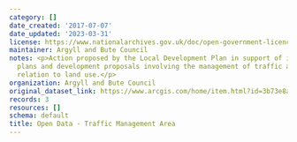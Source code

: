 ```yaml
---
category: []
date_created: '2017-07-07'
date_updated: '2023-03-31'
license: https://www.nationalarchives.gov.uk/doc/open-government-licence/version/3/
maintainer: Argyll and Bute Council
notes: <p>Action proposed by the Local Development Plan in support of its settlement
  plans and development proposals involving the management of traffic and access in
  relation to land use.</p>
organization: Argyll and Bute Council
original_dataset_link: https://www.arcgis.com/home/item.html?id=3b73e8a6bda14a1492c89523103bbc35
records: 3
resources: []
schema: default
title: Open Data - Traffic Management Area
---
```

